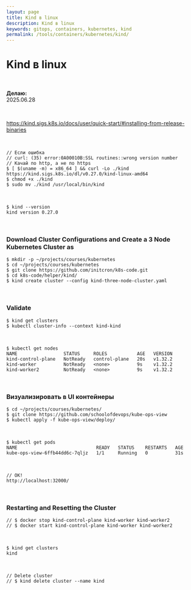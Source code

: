 ```yaml
---
layout: page
title: Kind в linux
description: Kind в linux
keywords: gitops, containers, kubernetes, kind
permalink: /tools/containers/kubernetes/kind/
---
```


# Kind в linux

<br/>

**Делаю:**  
2025.06.28

<br/>

https://kind.sigs.k8s.io/docs/user/quick-start/#installing-from-release-binaries

<br/>

```
// Если ошибка
// curl: (35) error:0A00010B:SSL routines::wrong version number
// Качай по http, а не по https
$ [ $(uname -m) = x86_64 ] && curl -Lo ./kind https://kind.sigs.k8s.io/dl/v0.27.0/kind-linux-amd64
$ chmod +x ./kind
$ sudo mv ./kind /usr/local/bin/kind
```

<br/>

```
$ kind --version
kind version 0.27.0
```

<br/>

### Download Cluster Configurations and Create a 3 Node Kubernetes Cluster as

```
$ mkdir -p ~/projects/courses/kubernetes
$ cd ~/projects/courses/kubernetes
$ git clone https://github.com/initcron/k8s-code.git
$ cd k8s-code/helper/kind/
$ kind create cluster --config kind-three-node-cluster.yaml
```

<br/>

### Validate

```
$ kind get clusters
$ kubectl cluster-info --context kind-kind
```

<br/>

```
$ kubectl get nodes
NAME                 STATUS     ROLES           AGE   VERSION
kind-control-plane   NotReady   control-plane   20s   v1.32.2
kind-worker          NotReady   <none>          9s    v1.32.2
kind-worker2         NotReady   <none>          9s    v1.32.2
```

<br/>

### Визуализировать в UI контейнеры

```
$ cd ~/projects/courses/kubernetes/
$ git clone https://github.com/schoolofdevops/kube-ops-view
$ kubectl apply -f kube-ops-view/deploy/
```

<br/>

```
$ kubectl get pods
NAME                             READY   STATUS    RESTARTS   AGE
kube-ops-view-6ffb44dd6c-7qljz   1/1     Running   0          31s
```

<br/>

```
// OK!
http://localhost:32000/
```

<br/>

### Restarting and Resetting the Cluster

```
// $ docker stop kind-control-plane kind-worker kind-worker2
// $ docker start kind-control-plane kind-worker kind-worker2
```

<br/>

```
$ kind get clusters
kind
```

<br/>

```
// Delete cluster
// $ kind delete cluster --name kind
```
